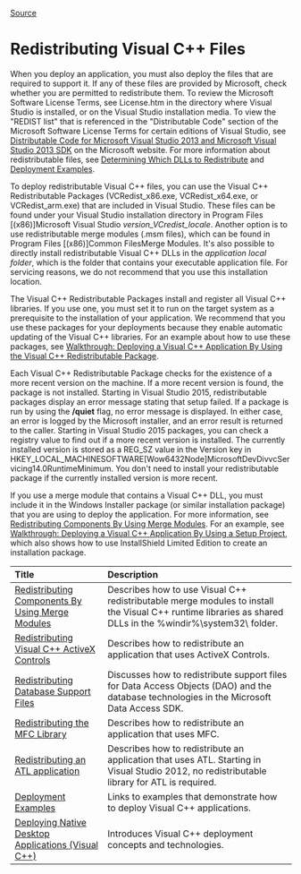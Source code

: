 [Source](https://msdn.microsoft.com/en-us/library/ms235299.aspx "Permalink to Redistributing Visual C++ Files")

# Redistributing Visual C++ Files

When you deploy an application, you must also deploy the files that are required to support it. If any of these files are provided by Microsoft, check whether you are permitted to redistribute them. To review the Microsoft Software License Terms, see License.htm in the directory where Visual Studio is installed, or on the Visual Studio installation media. To view the "REDIST list" that is referenced in the "Distributable Code" section of the Microsoft Software License Terms for certain editions of Visual Studio, see [Distributable Code for Microsoft Visual Studio 2013 and Microsoft Visual Studio 2013 SDK][1] on the Microsoft website. For more information about redistributable files, see [Determining Which DLLs to Redistribute][2] and [Deployment Examples][3].

To deploy redistributable Visual C++ files, you can use the Visual C++ Redistributable Packages (VCRedist_x86.exe, VCRedist_x64.exe, or VCRedist_arm.exe) that are included in Visual Studio. These files can be found under your Visual Studio installation directory in Program Files [(x86)]Microsoft Visual Studio _version_VCredist_locale_. Another option is to use redistributable merge modules (.msm files), which can be found in Program Files [(x86)]Common FilesMerge Modules. It's also possible to directly install redistributable Visual C++ DLLs in the _application local folder_, which is the folder that contains your executable application file. For servicing reasons, we do not recommend that you use this installation location.

The Visual C++ Redistributable Packages install and register all Visual C++ libraries. If you use one, you must set it to run on the target system as a prerequisite to the installation of your application. We recommend that you use these packages for your deployments because they enable automatic updating of the Visual C++ libraries. For an example about how to use these packages, see [Walkthrough: Deploying a Visual C++ Application By Using the Visual C++ Redistributable Package][4].

Each Visual C++ Redistributable Package checks for the existence of a more recent version on the machine. If a more recent version is found, the package is not installed. Starting in Visual Studio 2015, redistributable packages display an error message stating that setup failed. If a package is run by using the **/quiet** flag, no error message is displayed. In either case, an error is logged by the Microsoft installer, and an error result is returned to the caller. Starting in Visual Studio 2015 packages, you can check a registry value to find out if a more recent version is installed. The currently installed version is stored as a REG_SZ value in the Version key in HKEY_LOCAL_MACHINESOFTWARE[Wow6432Node]MicrosoftDevDivvcServicing14.0RuntimeMinimum. You don't need to install your redistributable package if the currently installed version is more recent.

If you use a merge module that contains a Visual C++ DLL, you must include it in the Windows Installer package (or similar installation package) that you are using to deploy the application. For more information, see [Redistributing Components By Using Merge Modules][5]. For an example, see [Walkthrough: Deploying a Visual C++ Application By Using a Setup Project][6], which also shows how to use InstallShield Limited Edition to create an installation package.

| Title        | Description    |
| :------------- |:-------------|
| [Redistributing Components By Using Merge Modules][7]   | Describes how to use Visual C++ redistributable merge modules to install the Visual C++ runtime libraries as shared DLLs in the %windir%\system32\ folder. |
| [Redistributing Visual C++ ActiveX Controls][8]      | Describes how to redistribute an application that uses ActiveX Controls.      |
| [Redistributing Database Support Files][9] | Discusses how to redistribute support files for Data Access Objects (DAO) and the database technologies in the Microsoft Data Access SDK.    |
| [Redistributing the MFC Library][10] | Describes how to redistribute an application that uses MFC.      |
| [Redistributing an ATL application][11] | Describes how to redistribute an application that uses ATL. Starting in Visual Studio 2012, no redistributable library for ATL is required.      |
| [Deployment Examples][12] | Links to examples that demonstrate how to deploy Visual C++ applications.      |
| [Deploying Native Desktop Applications (Visual C++)][13] | Introduces Visual C++ deployment concepts and technologies.      |

[1]: http://go.microsoft.com/fwlink/p/?LinkId=313603
[2]: https://msdn.microsoft.com/en-us/library/8kche8ah.aspx
[3]: https://msdn.microsoft.com/en-us/library/ms235285.aspx
[4]: https://msdn.microsoft.com/en-us/library/dd293575.aspx
[5]: https://msdn.microsoft.com/en-us/library/ms235290.aspx
[6]: https://msdn.microsoft.com/en-us/library/dd293568.aspx

[7]: https://msdn.microsoft.com/en-us/library/ms235290.aspx
[8]: https://msdn.microsoft.com/en-us/library/ms235290.aspx
[9]: https://msdn.microsoft.com/en-us/library/fse6sb94.aspx
[10]: https://msdn.microsoft.com/en-us/library/fse6sb94.aspx
[11]: https://msdn.microsoft.com/en-us/library/ms235284.aspx
[12]: https://msdn.microsoft.com/en-us/library/ms235284.aspx
[13]: https://msdn.microsoft.com/en-us/library/zebw5zk9.aspx